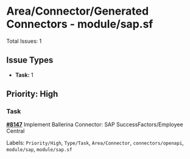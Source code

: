 # Area/Connector/Generated Connectors - module/sap.sf

Total Issues: 1

## Issue Types

- **Task:** 1

## Priority: High

### Task

**[#8147](https://github.com/ballerina-platform/ballerina-library/issues/8147)** Implement Ballerina Connector: SAP SuccessFactors/Employee Central

Labels: `Priority/High`, `Type/Task`, `Area/Connector`, `connectors/openapi`, `module/sap`, `module/sap.sf`

